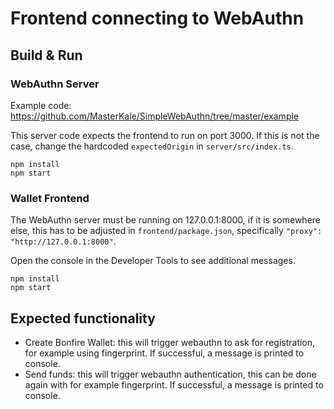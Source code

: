 # Frontend connecting to WebAuthn


## Build & Run

### WebAuthn Server

Example code: https://github.com/MasterKale/SimpleWebAuthn/tree/master/example

This server code expects the frontend to run on port 3000. If this is not the case, change the hardcoded `expectedOrigin` in `server/src/index.ts`. 

```
npm install
npm start
```

### Wallet Frontend

The WebAuthn server must be running on 127.0.0.1:8000, if it is somewhere else, this has to be adjusted in `frontend/package.json`, specifically `"proxy": "http://127.0.0.1:8000"`. 

Open the console in the Developer Tools to see additional messages. 

```
npm install
npm start
```

## Expected functionality

- Create Bonfire Wallet: this will trigger webauthn to ask for registration, for example using fingerprint. If successful, a message is printed to console.
- Send funds: this will trigger webauthn authentication, this can be done again with for example fingerprint. If successful, a message is printed to console.